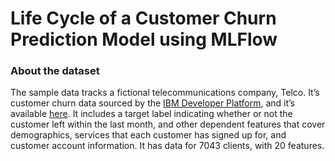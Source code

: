 # Life Cycle of a Customer Churn Prediction Model using MLFlow


### About the dataset
The sample data tracks a fictional telecommunications company, Telco. It’s customer churn data sourced by the [IBM Developer Platform](https://developer.ibm.com/technologies/data-science/patterns/predict-customer-churn-using-watson-studio-and-jupyter-notebooks/), and it’s available [here](). It includes a target label indicating whether or not the customer left within the last month, and other dependent features that cover demographics, services that each customer has signed up for, and customer account information. It has data for 7043 clients, with 20 features.